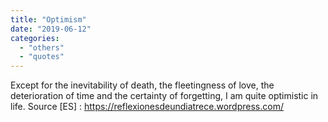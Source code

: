 ```yaml
---
title: "Optimism"
date: "2019-06-12"
categories: 
  - "others"
  - "quotes"
---
```


Except for the inevitability of death, the fleetingness of love, the deterioration of time and the certainty of forgetting, I am quite optimistic in life. Source \[ES\] : https://reflexionesdeundiatrece.wordpress.com/
